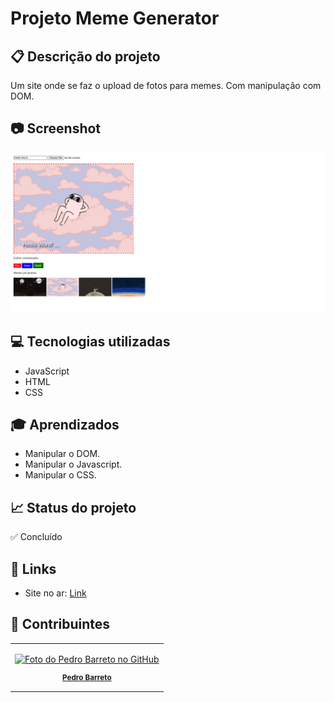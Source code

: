 # Projeto Meme Generator

## 📋 Descrição do projeto

Um site onde se faz o upload de fotos para memes. Com manipulação com DOM.

## 📷 Screenshot
![Screenshot](./Screenshot.png)

## 💻 Tecnologias utilizadas
- JavaScript
- HTML
- CSS

## 🎓 Aprendizados
- Manipular o DOM.
- Manipular o Javascript.
- Manipular o CSS.

## 📈 Status do projeto

✅ Concluído

## 🚀 Links

- Site no ar: [Link](https://dogl4.github.io/meme-generator/index.html)

## :busts_in_silhouette: Contribuintes


<table>

<tr  style="width:120px">

<td  align="center">

<a  target=”_blank”  href="https://github.com/Dogl4">

<img  src="https://avatars.githubusercontent.com/u/85720722?s=400&u=c260de98c1eee20df67d72857c3bcc8682fed68a&v=4"  width="100px;"  alt="Foto do Pedro Barreto no GitHub"/><br>

<sub>

<b>Pedro Barreto</b>

</sub>

</a>

</td>

</tr>

</table>
